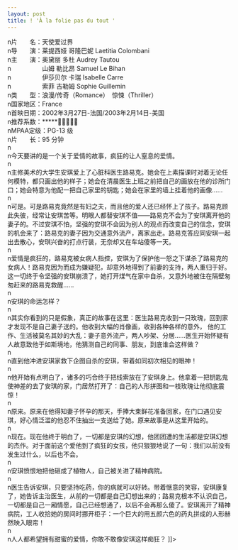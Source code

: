 ```yaml
---
layout: post
title: ! 'À la folie pas du tout '
---
```


<p>n片　　名：天使爱过界<br />n导　　演：莱提西娅 哥隆巴妮 Laetitia Colombani　<br />n主　　演：奥黛丽 多杜 Audrey Tautou<br />n　　　　　山姆 勒比昂 Samuel Le Bihan<br />n　　　　　伊莎贝尔 卡瑞 Isabelle Carre<br />n　　　　　索菲 吉勒姆 Sophie Guillemin　<br />n类　　型：浪漫/传奇（Romance）　惊悚（Thriller）　<br />n国家地区：France　 <br />n首映日期：2002年3月27日-法国/2003年2月14日-美国<br />n推荐系数：*****<br />nMPAA定级：PG-13 级<br />n片　　长：95 分钟<br />n<br />n今天要讲的是一个关于爱情的故事，疯狂的让人窒息的爱情。<br />n<br />n主修美术的大学生安琪爱上了心脏科医生路易克。她会在上素描课时对着无论任何模特，都只画出他的样子；她会在清晨医生上班之前把自己的画放在他的诊所门口；她会特意为他配一把自己家里的钥匙；她会在家里的墙上挂着他的画像……<br />n<br />n可是。可是路易克竟然是有妇之夫，而且他的爱人还已经怀上了孩子。路易克顾此失彼，经常让安琪苦等。明眼人都替安琪不值——路易克不会为了安琪离开他的妻子的。不过安琪不怕，坚强的安琪不会因为别人的观点而改变自己的信念，安琪的机会来了：路易克的妻子因为交通意外流产，离家出走。路易克答应同安琪一起出去散心，安琪兴奋的打点行装，无奈却又在车站傻等一天。<br />n<br />n爱情是疯狂的，路易克被女病人指控，安琪为了保护他一怒之下谋杀了路易克的女病人！路易克因为而成为嫌疑犯，却意外地得到了前妻的支持，两人重归于好。这一切终于令坚强的安琪崩溃了，她打开煤气在家中自杀，又意外地被住在隔壁匆匆赶来的路易克救醒……<br />n<br />n安琪的命运怎样？<br />n<br />n其实你看到的只是假象，真正的故事在这里：医生路易克收到一只玫瑰，回到家才发现不是自己妻子送的。他收到大幅的肖像画，收到各种各样的意外， 他的工作、生活被莫名其妙的大乱：妻子意外流产，两人吵架、分居……医生开始怀疑有人故意致他于如斯境地，他猜测自己的同事、朋友，到底谁会这样做？<br />n<br />n直到他冲进安琪家救下企图自杀的安琪，带着如同初次相见的眼神！<br />n<br />n他开始有点明白了，诸多的巧合终于把线索放在了安琪身上。他拿着一把钥匙鬼使神差的去了安琪的家，门居然打开了：自己的人形拼图和一枝玫瑰让他彻底震惊！<br />n<br />n原来。原来在他得知妻子怀孕的那天，手捧大束鲜花准备回家，在门口遇见安琪，好心情泛滥的他忍不住抽出一支送给了她。原来故事是从这里开始的。<br />n<br />n现在。现在他终于明白了，一切都是安琪的幻想，他团团遭的生活都是安琪幻想的杰作。对于面前这个爱他到了疯狂的女孩，他只狠狠地说了一句：我们以前没有发生过什么，以后也不会。<br />n<br />n安琪愤恨地把他砸成了植物人，自己被关进了精神病院。<br />n<br />n医生告诉安琪，只要坚持吃药，你的病就可以好转。带着惬意的笑容，安琪康复了，她告诉主治医生，从前的一切都是自己幻想出来的；路易克根本不认识自己，一切都是自己一厢情愿，自己已经想通了，以后不会再那么傻了。安琪离开了精神病院，工人收拾她的房间时挪开柜子：一个巨大的用五颜六色的药丸拼成的人形赫然映入眼帘！<br />n<br />n人人都希望拥有甜蜜的爱情，你敢不敢像安琪这样痴狂？ ]]&gt;
</p>
